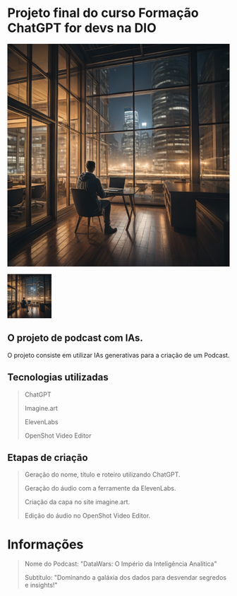 # Projeto final do curso Formação ChatGPT for devs na DIO

![capa gerada por ia|320x271](output/2d528cc3-85e4-4794-aefa-7a8b6b50f5f2.png)

<img src="output/2d528cc3-85e4-4794-aefa-7a8b6b50f5f2.png" width="100" height="100">


## O projeto de podcast com IAs.

O projeto consiste em utilizar IAs generativas para a criação de um Podcast.

## Tecnologias utilizadas

> ChatGPT
> 
> Imagine.art
> 
> ElevenLabs
> 
> OpenShot Video Editor

## Etapas de criação

>  Geração do nome, título e roteiro utilizando ChatGPT.
> 
>  Geração do áudio com a ferramente da ElevenLabs.
> 
>  Criação da capa no site imagine.art.
> 
>  Edição do áudio no OpenShot Video Editor.

# Informações

> Nome do Podcast: "DataWars: O Império da Inteligência Analítica"
> 
> Subtítulo: "Dominando a galáxia dos dados para desvendar segredos e insights!"
